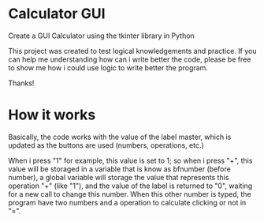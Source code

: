 # Calculator GUI

Create a GUI Calculator using the tkinter library in Python

This project was created to test logical knowledgements and practice. If you can help me understanding how can i write better the code, please be free to show me how i could use logic to write better the program.

Thanks!

# How it works

Basically, the code works with the value of the label master, which is updated as the buttons are used (numbers, operations, etc.)

When i press "1" for example, this value is set to 1; so when i press "+", this value will be storaged in a variable that is know as bfnumber (before number), a global variable will storage the value that represents this operation "+" (like "1"), and the value of the label is returned to "0", waiting for a new call to change this number. When this other number is typed, the program have two numbers and a operation to calculate clicking or not in "=".